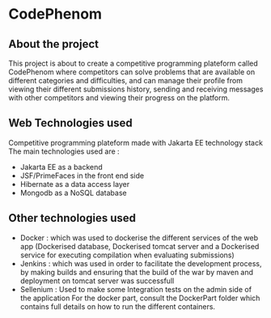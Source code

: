 # CodePhenom
## About the project
This project is about to create a competitive programming plateform called CodePhenom where competitors can solve problems that are available on different categories and difficulties, and can manage their profile from viewing their different submissions history, sending and receiving messages with other competitors and viewing their progress on the platform.
## Web Technologies used 
Competitive programming plateform made with Jakarta EE technology stack
The main technologies used are :
 * Jakarta EE as a backend
 * JSF/PrimeFaces in the front end side
 * Hibernate as a data access layer
 * Mongodb as a NoSQL database
## Other technologies used
* Docker : which was used to dockerise the different services of the web app (Dockerised database, Dockerised tomcat server and a Dockerised service for executing compilation when evaluating submissions)
* Jenkins : which was used in order to facilitate the development process, by making builds and ensuring that the build of the war by maven and deployment on tomcat server was successfull
* Sellenium : Used to make some Integration tests on the admin side of the application
For the docker part, consult the DockerPart folder which contains full details on how to run the different containers.
